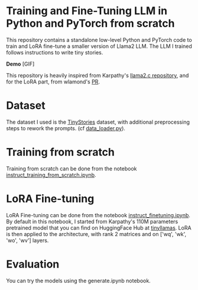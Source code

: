 # Training and Fine-Tuning LLM in Python and PyTorch from scratch

This repository contains a standalone low-level Python and PyTorch code to train and LoRA fine-tune a smaller version of Llama2 LLM.
The LLM I trained follows instructions to write tiny stories.

**Demo**
[GIF]

This repository is heavily inspired from Karpathy's [llama2.c repository](https://github.com/karpathy/llama2.c), and for the LoRA part, from wlamond's [PR](https://github.com/karpathy/llama2.c/pull/187).


# Dataset

The dataset I used is the [TinyStories](https://huggingface.co/datasets/roneneldan/TinyStories) dataset, with additional preprocessing steps to rework the prompts. (cf [data_loader.py](data_loader.py)).

# Training from scratch

Training from scratch can be done from the notebook [instruct_training_from_scratch.ipynb](instruct_training_from_scratch.ipynb).

# LoRA Fine-tuning

LoRA Fine-tuning can be done from the notebook [instruct_finetuning.ipynb](instruct_finetuning.ipynb). 
By default in this notebook, I started from Karpathy's 110M parameters pretrained model that you can find on HuggingFace Hub at [tinyllamas](https://huggingface.co/karpathy/tinyllamas). 
LoRA is then applied to the architecture, with rank 2 matrices and on ['wq', 'wk', 'wo', 'wv'] layers.


# Evaluation

You can try the models using the generate.ipynb notebook.
